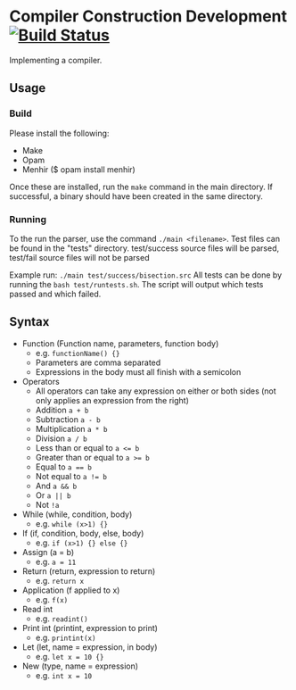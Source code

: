# Compiler Construction Development [![Build Status](https://travis-ci.org/ChrisLane/Compiler-Construction.svg?branch=develop)](https://travis-ci.org/ChrisLane/Compiler-Construction)
Implementing a compiler.

## Usage
### Build
Please install the following:
* Make
* Opam
* Menhir ($ opam install menhir)

Once these are installed, run the `make` command in the main directory. If successful, a binary should have been created in the same directory.

### Running
To the run the parser, use the command `./main <filename>`.
Test files can be found in the "tests" directory. 
test/success source files will be parsed, test/fail source files will not be parsed

Example run: `./main test/success/bisection.src`
All tests can be done by running the `bash test/runtests.sh`. The script will output which tests passed and which failed.

## Syntax
 * Function (Function name, parameters, function body)
   * e.g. `functionName() {}`
   * Parameters are comma separated
   * Expressions in the body must all finish with a semicolon
 * Operators
   * All operators can take any expression on either or both sides (not only applies an expression from the right)
   * Addition `a + b`
   * Subtraction `a - b`
   * Multiplication `a * b`
   * Division `a / b`
   * Less than or equal to `a <= b`
   * Greater than or equal to `a >= b`
   * Equal to `a == b`
   * Not equal to `a != b`
   * And `a && b`
   * Or `a || b`
   * Not `!a`
 * While (while, condition, body)
   * e.g. `while (x>1) {}`
 * If (if, condition, body, else, body)
   * e.g. `if (x>1) {} else {}`
 * Assign (a = b)
   * e.g. `a = 11`
 * Return (return, expression to return)
   * e.g. `return x`
 * Application (f applied to x)
   * e.g. `f(x)`
 * Read int
   * e.g. `readint()`
 * Print int (printint, expression to print)
   * e.g. `printint(x)`
 * Let (let, name = expression, in body)
   * e.g. `let x = 10 {}`
 * New (type, name = expression)
   * e.g. `int x = 10`
